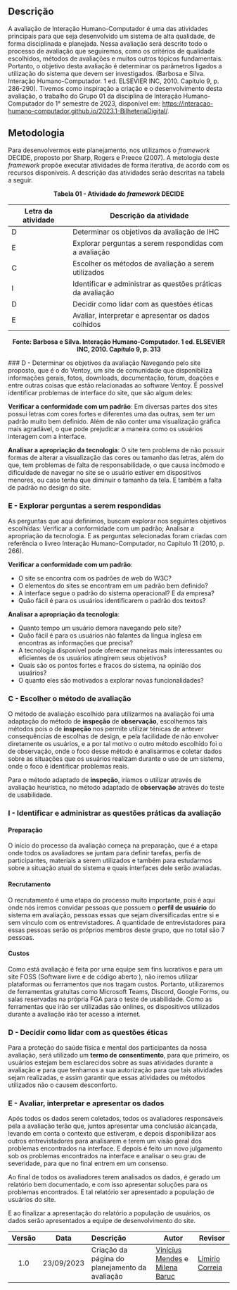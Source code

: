 ## Descrição

A avaliação de Interação Humano-Computador é uma das atividades principais para que seja desenvolvido um sistema de alta qualidade, de forma disciplinada e planejada. Nessa avaliação será descrito todo o processo de avaliação que seguiremos, como os critérios de qualidade escolhidos, métodos de avaliações e muitos outros tópicos fundamentais. Portanto, o objetivo desta avaliação é determinar os parâmetros ligados a utilização do sistema que devem ser investigados. (Barbosa e Silva. Interação Humano-Computador. 1 ed. ELSEVIER INC, 2010. Capítulo 9, p. 286-290). Tivemos como inspiração a criação e o desenvolvimento desta avaliação, o trabalho do Grupo 01 da disciplina de Interação Humano-Computador do 1° semestre de 2023, disponível em: https://interacao-humano-computador.github.io/2023.1-BilheteriaDigital/.

## Metodologia

Para desenvolvermos este planejamento, nos utilizamos o _framework_ DECIDE, proposto por Sharp, Rogers e Preece (2007). A metologia deste _framework_ propõe executar atividades de forma iterativa, de acordo com os recursos disponíveis. A descrição das atividades serão descritas na tabela a seguir.

<p align="center"><b>Tabela 01 - Atividade do <i>framework</i> DECIDE</b></p>

| **Letra da atividade** | **Descrição da atividade**                                  |
| ---------------------- | ----------------------------------------------------------- |
| D                      | Determinar os objetivos da avaliação de IHC                 |
| E                      | Explorar perguntas a serem respondidas com a avaliação      |
| C                      | Escolher os métodos de avaliação a serem utilizados         |
| I                      | Identificar e administrar as questões práticas da avaliação |
| D                      | Decidir como lidar com as questões éticas                   |
| E                      | Avaliar, interpretar e apresentar os dados colhidos         |

<p align="center"><b>Fonte: Barbosa e Silva. Interação Humano-Computador. 1 ed.  ELSEVIER INC, 2010.  Capítulo 9, p. 313 </b></p>
### D - Determinar os objetivos da avaliação
Navegando pelo site proposto, que é o do Ventoy, um site de comunidade que disponibiliza informações gerais, fotos, downloads, documentação, fórum, doações e entre outras coisas que estão relacionadas ao software Ventoy. É possível identificar  problemas de interface do site, que são algum deles:

**Verificar a conformidade com um padrão**: Em diversas partes dos sites possui letras com cores fortes e diferentes uma das outras, sem ter um padrão muito bem definido. Além de não conter uma visualização gráfica mais agradável, o que pode prejudicar a maneira como os usuários interagem com a interface.

**Analisar a apropriação da tecnologia**: O site tem problema de não possuir formas de alterar a visualização das cores ou tamanho das letras, além do que, tem problemas de falta de responsabilidade, o que causa incômodo e dificuldade de navegar no site se o usuário estiver em dispositivos menores, ou caso tenha que diminuir o tamanho da tela. E também a falta de padrão no design do site.

### E - Explorar perguntas a serem respondidas

As perguntas que aqui definimos, buscam explorar nos seguintes objetivos escolhidas: Verificar a conformidade com um padrão; Analisar a apropriação da tecnologia. E as perguntas selecionadas foram criadas com referência o livreo Interação Humano-Computador, no Capítulo 11 (2010, p. 266).

**Verificar a conformidade com um padrão**:

- O site se encontra com os padrões de web do W3C?
- O elementos do sites se encontram em um padrão bem definido?
- A interface segue o padrão do sistema operacional? E da empresa?
- Quão fácil é para os usuários identificarem o padrão dos textos?

**Analisar a apropriação da tecnologia**:

- Quanto tempo um usuário demora navegando pelo site?
- Quão fácil é para os usuários não falantes da língua inglesa em encontras as informações que precisa?
- A tecnologia disponível pode oferecer maneiras mais interessantes ou eficientes de os usuários atingirem seus objetivos?
- Quais são os pontos fortes e fracos do sistema, na opinião dos usuários?
- O quanto eles são motivados a explorar novas funcionalidades?

### C - Escolher o método de avaliação

O método de avaliação escolhido para utilizarmos na avaliação foi uma adaptação do método de **inspeção** de **observação**, escolhemos tais métodos pois o de **inspeção** nos permite utilizar ténicas de antever consequências de escolhas de design, e pela facilidade de não envolver diretamente os usuários, e a por tal motivo o outro método escolhido foi o de observação, onde o foco desse método é analisarmos e coletar dados sobre as situações que os usuários realizam durante o uso de um sistema, onde o foco é identificar problemas reais.

Para o método adaptado de **inspeção**, iríamos o utilizar através de avaliação heurística, no método adaptado de **observação** através do teste de usabilidade.

### I - Identificar e administrar as questões práticas da avaliação

#### Preparação

O início do processo da avaliação começa na preparação, que é a etapa onde todos os avaliadores se juntam para definir tarefas, perfis de participantes, materiais a serem utilizados e também para estudarmos sobre a situação atual do sistema e quais interfaces dele serão avaliadas.

#### Recrutamento

O recrutamento é uma etapa do processo muito importante, pois é aqui onde nós iremos convidar pessoas que possuem o **perfil de usuário** do sistema em avaliação, pessoas essas que sejam diversificadas entre si e sem vínculo com os entrevistadores. A quantidade de entrevistadores para essas pessoas serão os próprios membros deste grupo, que no total são 7 pessoas.

#### Custos

Como está avaliação é feita por uma equipe sem fins lucrativos e para um site FOSS (Software livre e de código aberto ), não iremos utilizar plataformas ou ferramentos que nos tragam custos. Portanto, utilizaremos de ferramentas gratuitas como Microsoft Teams, Discord, Google Forms, ou salas reservadas na própria FGA para o teste de usabilidade. Como as ferramentas que irão ser utilizadas são onlines, os dispositivos utilizados durante a avaliação irão ter acesso a internet.

### D - Decidir como lidar com as questões éticas

Para a proteção do saúde física e mental dos participantes da nossa avaliação, será utilizado um **termo de consentimento**, para que primeiro, os usuários estejam bem esclarecidos sobre as suas atividades durante a avaliação e para que tenhamos a sua autorização para que tais atividades sejam realizadas, e assim garantir que essas atividades ou métodos utilizados não o causem desconforto.

### E - Avaliar, interpretar e apresentar os dados

Após todos os dados serem coletados, todos os avaliadores responsáveis pela a avaliação terão que, juntos apresentar uma conclusão alcançada, levando em conta o contexto que estiveram, e depois disponibilizar aos outros entrevistadores para analisarem e terem um visão geral dos problemas encontrados na interface. E depois é feito um novo julgamento sob os problemas encontrados na interface e analisar o seu grau de severidade, para que no final entrem em um consenso.

Ao final de todos os avaliadores terem analisados os dados, é gerado um relatório bem documentado, e com isso apresentar soluções para os problemas encontrados. E tal relatório ser apresentado a população de usuários do site.

E ao finalizar a apresentação do relatório a população de usuários, os dados serão apresentados a equipe de desenvolvimento do site.

| Versão| Data      | Descrição | Autor | Revisor       |
| :-:   | :-----:       | :------       | -------    | -------            |
| 1.0   |23/09/2023 |   Criação da página do planejamento da avaliação   |  [Vinícius Mendes](https://github.com/yabamiah) e [Milena Baruc](https://github.com/MilenaBaruc)| [Limirio Correia](https://github.com/LimirioGuimaraes) |

